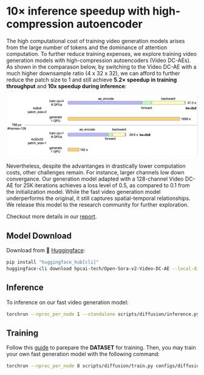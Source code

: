 # 10× inference speedup with high-compression autoencoder


The high computational cost of training video generation models arises from the
large number of tokens and the dominance of attention computation. To further reduce training expenses,
we explore training video generation models with high-compression autoencoders (Video DC-AEs). As shown in the comparason below, by switching to the Video DC-AE with a much higher downsample ratio (4 x 32 x 32), we can afford to further reduce the patch size to 1 and still achieve __5.2× speedup in training throughput__ and __10x speedup during inference__:

![opensorav2_speed](https://github.com/hpcaitech/Open-Sora-Demo/blob/main/readme/hcae_opensorav2_speed.png)


Nevertheless, despite the advantanges in drastically lower computation costs, other challenges remain. For instance, larger channels low down convergance. Our generation model adapted with a 128-channel Video DC-AE for 25K iterations achieves a loss level of 0.5, as compared to 0.1 from the initialization model. While the fast video generation model underperforms the original, it still captures spatial-temporal
relationships. We release this model to the research community for further exploration.

Checkout more details in our [report](https://arxiv.org/abs/2503.09642v1).

## Model Download

Download from 🤗 [Huggingface](https://huggingface.co/hpcai-tech/Open-Sora-v2-Video-DC-AE):

```bash
pip install "huggingface_hub[cli]"
huggingface-cli download hpcai-tech/Open-Sora-v2-Video-DC-AE --local-dir ./ckpts
```

## Inference

To inference on our fast video generation model:

```bash
torchrun --nproc_per_node 1 --standalone scripts/diffusion/inference.py configs/diffusion/inference/high_compression.py --prompt "The story of a robot's life in a cyberpunk setting." 
```

## Training
Follow this [guide](./train.md#prepare-dataset) to parepare the __DATASET__ for training.
Then, you may train your own fast generation model with the following command:
```bash
torchrun --nproc_per_node 8 scripts/diffusion/train.py configs/diffusion/train/high_compression.py --dataset.data-path datasets/pexels_45k_necessary.csv
```
